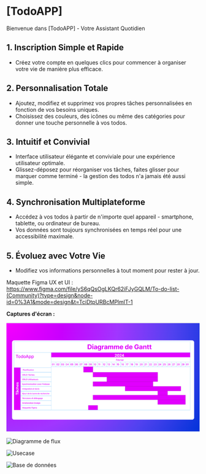 # [TodoAPP]

Bienvenue dans [TodoAPP] - Votre Assistant Quotidien

## 1. Inscription Simple et Rapide

- Créez votre compte en quelques clics pour commencer à organiser votre vie de manière plus efficace.

## 2. Personnalisation Totale

- Ajoutez, modifiez et supprimez vos propres tâches personnalisées en fonction de vos besoins uniques.
- Choisissez des couleurs, des icônes ou même des catégories pour donner une touche personnelle à vos todos.

## 3. Intuitif et Convivial

- Interface utilisateur élégante et conviviale pour une expérience utilisateur optimale.
- Glissez-déposez pour réorganiser vos tâches, faites glisser pour marquer comme terminé - la gestion des todos n'a jamais été aussi simple.

## 4. Synchronisation Multiplateforme

- Accédez à vos todos à partir de n'importe quel appareil - smartphone, tablette, ou ordinateur de bureau.
- Vos données sont toujours synchronisées en temps réel pour une accessibilité maximale.


## 5. Évoluez avec Votre Vie

- Modifiez vos informations personnelles à tout moment pour rester à jour.


Maquette Figma UX et UI :
https://www.figma.com/file/yS6qQsOgLKQr62iFJyGQLM/To-do-list-(Community)?type=design&node-id=0%3A1&mode=design&t=TciDtpURBcMPlmlT-1

**Captures d'écran :**

![Diagramme de Gantt](/assets/gantt.png)

![Diagramme de flux](react-native-firebase/assets/flux.png)

![Usecase](react-native-firebase/assets/usecase.png)

![Base de données](react-native-firebase/assets/bdd.png)
